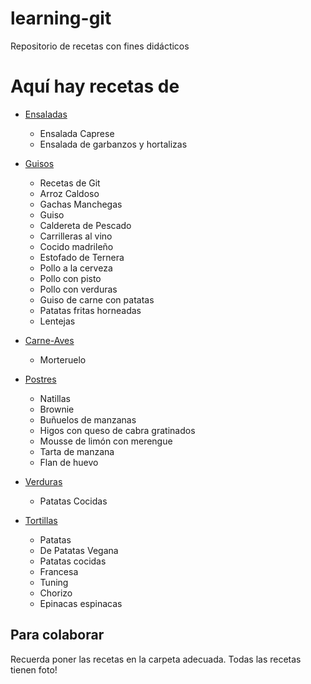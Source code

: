 ﻿# learning-git
Repositorio de recetas con fines didácticos

Aquí hay recetas de
===================

* [Ensaladas](Ensaladas/)

	- Ensalada Caprese
	- Ensalada de garbanzos y hortalizas

* [Guisos](Guisos/)
	- Recetas de Git
	- Arroz Caldoso
	- Gachas Manchegas
	- Guiso
	- Caldereta de Pescado
	- Carrilleras al vino
	- Cocido madrileño
	- Estofado de Ternera
	- Pollo a la cerveza
	- Pollo con pisto
	- Pollo con verduras 
	- Guiso de carne con patatas  
	- Patatas fritas horneadas
	- Lentejas

* [Carne-Aves](Carne-aves/)
	- Morteruelo

* [Postres](Postres/)
	- Natillas
	- Brownie
	- Buñuelos de manzanas
	- Higos con queso de cabra gratinados
	- Mousse de limón con merengue
	- Tarta de manzana
  	- Flan de huevo	

* [Verduras](Verduras/)
	- Patatas Cocidas


* [Tortillas](Tortillas/)
	- Patatas
	- De Patatas Vegana 
	- Patatas cocidas
	- Francesa
	- Tuning
	- Chorizo
	- Epinacas espinacas  

Para colaborar
--------------

Recuerda poner las recetas en la carpeta adecuada.
Todas las recetas tienen foto!
